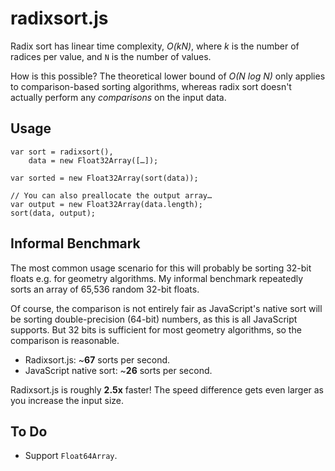 radixsort.js
============

Radix sort has linear time complexity, *O(kN)*, where *k* is the number of
radices per value, and `N` is the number of values.

How is this possible?  The theoretical lower bound of *O(N log N)* only applies
to comparison-based sorting algorithms, whereas radix sort doesn't actually
perform any *comparisons* on the input data.

Usage
-----

    var sort = radixsort(),
        data = new Float32Array([…]);

    var sorted = new Float32Array(sort(data));

    // You can also preallocate the output array…
    var output = new Float32Array(data.length);
    sort(data, output);

Informal Benchmark
------------------

The most common usage scenario for this will probably be sorting 32-bit floats
e.g. for geometry algorithms.  My informal benchmark repeatedly sorts an array
of 65,536 random 32-bit floats.

Of course, the comparison is not entirely fair as JavaScript's native sort will
be sorting double-precision (64-bit) numbers, as this is all JavaScript
supports.  But 32 bits is sufficient for most geometry algorithms, so the
comparison is reasonable.

 * Radixsort.js: ~**67** sorts per second.
 * JavaScript native sort: ~**26** sorts per second.

Radixsort.js is roughly **2.5x** faster!  The speed difference gets even larger
as you increase the input size.

To Do
-----

 * Support `Float64Array`.
